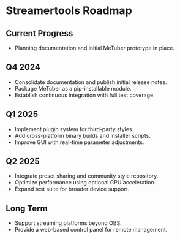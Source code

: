 # Streamertools Roadmap

## Current Progress
- Planning documentation and initial MeTuber prototype in place.

## Q4 2024
- Consolidate documentation and publish initial release notes.
- Package MeTuber as a pip-installable module.
- Establish continuous integration with full test coverage.

## Q1 2025
- Implement plugin system for third-party styles.
- Add cross-platform binary builds and installer scripts.
- Improve GUI with real-time parameter adjustments.

## Q2 2025
- Integrate preset sharing and community style repository.
- Optimize performance using optional GPU acceleration.
- Expand test suite for broader device support.

## Long Term
- Support streaming platforms beyond OBS.
- Provide a web-based control panel for remote management.

